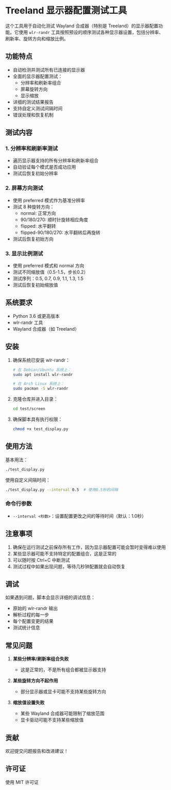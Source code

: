 # Treeland 显示器配置测试工具

这个工具用于自动化测试 Wayland 合成器（特别是 Treeland）的显示器配置功能。它使用 `wlr-randr` 工具按照预设的顺序测试各种显示器设置，包括分辨率、刷新率、旋转方向和缩放比例。

## 功能特点

- 自动检测并测试所有已连接的显示器
- 全面的显示器配置测试：
  - 分辨率和刷新率组合
  - 屏幕旋转方向
  - 显示缩放
- 详细的测试结果报告
- 支持自定义测试间隔时间
- 错误处理和恢复机制

## 测试内容

### 1. 分辨率和刷新率测试
- 遍历显示器支持的所有分辨率和刷新率组合
- 自动验证每个模式是否成功应用
- 测试后恢复初始分辨率

### 2. 屏幕方向测试
- 使用 preferred 模式作为基准分辨率
- 测试 8 种旋转方向：
  * normal: 正常方向
  * 90/180/270: 顺时针旋转相应角度
  * flipped: 水平翻转
  * flipped-90/180/270: 水平翻转后再旋转
- 测试后恢复初始方向

### 3. 显示比例测试
- 使用 preferred 模式和 normal 方向
- 测试不同缩放值（0.5-1.5，步长0.2）
- 测试序列：0.5, 0.7, 0.9, 1.1, 1.3, 1.5
- 测试后恢复初始缩放值

## 系统要求

- Python 3.6 或更高版本
- wlr-randr 工具
- Wayland 合成器（如 Treeland）

## 安装

1. 确保系统已安装 wlr-randr：
   ```bash
   # 在 Debian/Ubuntu 系统上：
   sudo apt install wlr-randr

   # 在 Arch Linux 系统上：
   sudo pacman -S wlr-randr
   ```

2. 克隆仓库并进入目录：
   ```bash
   cd test/screen
   ```

3. 确保脚本具有执行权限：
   ```bash
   chmod +x test_display.py
   ```

## 使用方法

基本用法：
```bash
./test_display.py
```

使用自定义间隔时间：
```bash
./test_display.py --interval 0.5  # 使用0.5秒的间隔
```

### 命令行参数

- `--interval <秒数>`：设置配置更改之间的等待时间（默认：1.0秒）

## 注意事项

1. 确保在运行测试之前保存所有工作，因为显示器配置可能会暂时变得难以使用
2. 某些显示器可能不支持特定的配置组合，这是正常的
3. 可以随时按 Ctrl+C 中断测试
4. 测试过程中如果出现问题，等待几秒钟配置就会自动恢复

## 调试

如果遇到问题，脚本会显示详细的调试信息：
- 原始的 wlr-randr 输出
- 解析过程的每一步
- 每个配置变更的结果
- 测试统计信息

## 常见问题

1. **某些分辨率/刷新率组合失败**
   - 这是正常的，不是所有组合都被显示器支持

2. **某些旋转方向不起作用**
   - 部分显示器或显卡可能不支持某些旋转方向

3. **缩放值设置失败**
   - 某些 Wayland 合成器可能限制了缩放范围
   - 显卡驱动可能不支持某些缩放值

## 贡献

欢迎提交问题报告和改进建议！

## 许可证

使用 MIT 许可证
